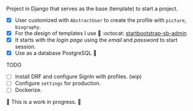 Project in Django that serves as the base (template) to start a project.

-   [x] User customized with `AbstractUser` to create the profile with `picture`, `biography`.
-   [x] For the design of templates I use :link: :octocat: [startbootstrap-sb-admin](https://github.com/StartBootstrap/startbootstrap-sb-admin)
-   [x] It starts with the _login page_ using the _email_ and _password_ to start session.
-   [x] Use as a database PostgreSQL :elephant:

TODO

-   [ ] Install DRF and configure SignIn with profiles. (wip)
-   [ ] Configure `settings` for production.
-   [ ] Dockerize.

:construction: This is a work in progress. :construction:
